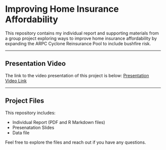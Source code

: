 # Improving Home Insurance Affordability
This repository contains my individual report and supporting materials from a group project exploring ways to improve home insurance affordability by expanding the ARPC Cyclone Reinsurance Pool to include bushfire risk.

---

## Presentation Video

The link to the video presentation of this project is below:
[Presentation Video Link](https://drive.google.com/file/d/1kk-xjenL52j4cpvdRrt36uvmnUB3hmcO/view?usp=sharing)

---

## Project Files

This repository includes:
- Individual Report (PDF and R Markdown files)
- Presenatation Slides
- Data file

Feel free to explore the files and reach out if you have any questions.

